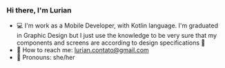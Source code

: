 ### Hi there, I'm Lurian

- 💻 I'm work as a Mobile Developer, with Kotlin language. I'm graduated in Graphic Design but I just use the knowledge to be very sure that my components and screens are according to design specifications 🙂
- 📨 How to reach me: lurian.contato@gmail.com
- 🙂 Pronouns: she/her
